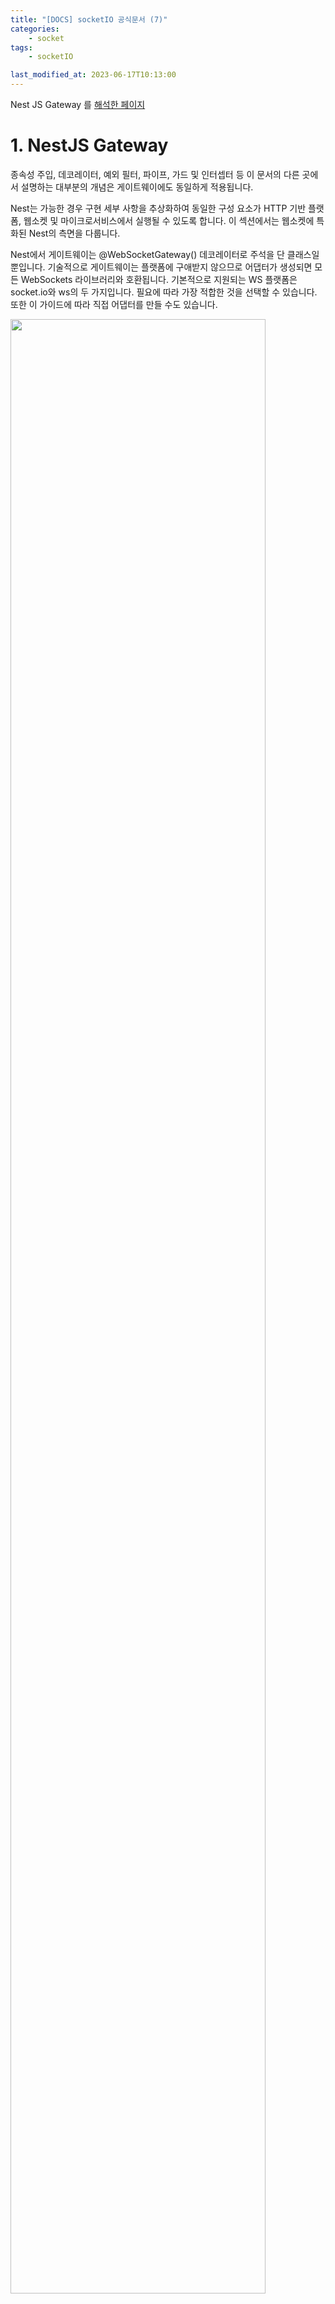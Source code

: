 ```yaml
---
title: "[DOCS] socketIO 공식문서 (7)"
categories:
    - socket
tags:
    - socketIO

last_modified_at: 2023-06-17T10:13:00
---
```


Nest JS Gateway 를 [해석한 페이지](https://docs.nestjs.com/websockets/gateways)

# 1. NestJS Gateway

종속성 주입, 데코레이터, 예외 필터, 파이프, 가드 및 인터셉터 등 이 문서의 다른 곳에서 설명하는 대부분의 개념은 게이트웨이에도 동일하게 적용됩니다.

Nest는 가능한 경우 구현 세부 사항을 추상화하여 동일한 구성 요소가 HTTP 기반 플랫폼, 웹소켓 및 마이크로서비스에서 실행될 수 있도록 합니다. 이 섹션에서는 웹소켓에 특화된 Nest의 측면을 다룹니다.

Nest에서 게이트웨이는 @WebSocketGateway() 데코레이터로 주석을 단 클래스일 뿐입니다. 기술적으로 게이트웨이는 플랫폼에 구애받지 않으므로 어댑터가 생성되면 모든 WebSockets 라이브러리와 호환됩니다. 기본적으로 지원되는 WS 플랫폼은 socket.io와 ws의 두 가지입니다. 필요에 따라 가장 적합한 것을 선택할 수 있습니다. 또한 이 가이드에 따라 직접 어댑터를 만들 수도 있습니다.

<img src="https://github.com/Gaepo-transcendance-fighters/ft_transcendance/assets/85930183/0dc80884-e15c-4f78-9097-69aca895e587" width="90%">

☝🏻 게이트웨이는 provides로 취급될 수 있으며, 이는 클래스 생성자를 통해 종속성을 주입할 수 있다는 의미입니다. 또한 게이트웨이는 다른 클래스(providers 및 controllers)에서도 주입할 수 있습니다.

<br>

---

## 1-1. 설치

웹소켓 기반 애플리케이션 구축을 시작하려면 먼저 필요한 패키지를 설치하세요.

```ts
$ npm i --save @nestjs/websockets @nestjs/platform-socket.io
```

<br>

---

## 1-2. 개요

일반적으로 앱이 웹 애플리케이션이 아니거나 포트를 수동으로 변경하지 않는 한 각 게이트웨이는 HTTP 서버와 동일한 포트에서 수신 대기합니다.

이 기본 동작은 `@WebSocketGateway()` 데코레이터에 인수를 전달하여 수정할 수 있습니다. 예를 들어 `@WebSocketGateway(80)` 은 포트로 80 번을 선택한다는 것입니다. 다음 구성을 사용하여 게이트웨이에서 사용하는 [namespace](https://socket.io/docs/v4/namespaces/)를 설정할 수도 있습니다.

```ts
@WebSocketGateway(80, { namespace: 'events' })

/*
postman 테스트 진행할 때 namespace 는 다음 형태로 입력하여 connect 시도해야한다.

- localhost:80/events
 */
```

❗️게이트웨이는 기존 모듈의 provides 배열에서 참조될 때까지 인스턴스화되지 않습니다.

아래 그림과 같이 지원되는 모든 [옵션](https://socket.io/docs/v4/server-options/)을 소켓 생성자에 두 번째 인수로 전달하여 `@WebSocketGateway()` 데코레이터에 전달할 수 있습니다:

```ts
@WebSocketGateway(81, { transports: ['websocket'] })

/*
transport 옵션에는 websocket 과 polling 이 있다. polling 은 http 프로토콜에서 사용하는 전송 방식이다.

- @WebSocketGateway(80, { namespace: 'events', transports: ['polling'] }) 을 하게 되면 연결이 안된다.
*/
```

이제 게이트웨이가 수신 대기 중이지만 아직 수신 메시지를 구독하지 않았습니다. `events` 메시지를 구독하고 정확히 동일한 데이터로 사용자에게 응답하는 핸들러를 만들어 보겠습니다.

```js
// js
@SubscribeMessage('events')
handleEvent(@MessageBody() data: string): string {
  return data;
}

// ts
@Bind(MessageBody())
@SubscribeMessage('events')
handleEvent(data) {
  return data;
}
```

☝🏻 `SubscribeMessage()` 및 `MessageBody()` 데코레이터는 `@nestjs/websockets` 패키지에서 가져옵니다.

게이트웨이가 생성되면 모듈에 등록할 수 있습니다.

```ts
@Module({
    providers: [EventsGateway],
})
export class EventsModule {}
```

또한 데코레이터에 속성 키를 전달하여 수신 메시지 본문에서 속성 키를 추출할 수도 있습니다:

```ts
// js
@SubscribeMessage('events')
handleEvent(@MessageBody('id') id: number): number {
  // id === messageBody.id
  return id;
}

// ts
@Bind(MessageBody('id'))
@SubscribeMessage('events')
handleEvent(id) {
  // id === messageBody.id
  return id;
}

```

데코레이터를 사용하지 않으면 다음 코드가 기능적으로 동일합니다:

```ts
@SubscribeMessage('events')
handleEvent(client: Socket, data: string): string {
  return data;
}
```

위의 예에서 `handleEvent()` 함수는 두 개의 인수를 받습니다. 첫 번째 인자는 플랫폼별 소켓 인스턴스이고 두 번째 인자는 클라이언트로부터 받은 데이터입니다. 하지만 이 접근 방식은 각 단위 테스트에서 소켓 인스턴스를 모킹해야 하므로 권장되지 않습니다.

`events` 메시지가 수신되면 핸들러는 네트워크를 통해 전송된 것과 동일한 데이터로 `acknowledgment`을 보냅니다. 또한 `client.emit()` 메서드를 사용하는 등 라이브러리별 접근 방식을 사용하여 메시지를 전송할 수도 있습니다. 연결된 소켓 인스턴스에 액세스하려면 `@ConnectedSocket() `데코레이터를 사용합니다.

```ts
// js
@SubscribeMessage('events')
handleEvent(
  @MessageBody() data: string,
  @ConnectedSocket() client: Socket,
): string {
  return data;
}

// ts
@Bind(MessageBody(), ConnectedSocket())
@SubscribeMessage('events')
handleEvent(data, client) {
  return data;
}
```

☝🏻 `ConnectedSocket()` 데코레이터는 `@nestjs/websockets` 패키지에서 가져옵니다.

하지만 이 경우 인터셉터를 활용할 수 없습니다. 사용자에게 응답하지 않으려면 반환문을 건너뛰거나 명시적으로 "falsy" 값(예: 정의되지 않음)을 반환하면 됩니다.

---

이제 클라이언트가 다음과 같은 메시지를 전송합니다.

```ts
socket.emit("events", { name: "Nest" });
```

`handleEvent()` 메서드가 실행됩니다. 위의 핸들러 내에서 전송된 메시지를 수신하려면 클라이언트는 해당 수신 확인 리스너를 첨부해야 합니다.

```ts
socket.emit("events", { name: "Nest" }, (data) => console.log(data));
```

---

### 💡 테스트

버튼을 누르면 `emit` 하는 `index.html` 파일. `emit` 에 `{ name: 'Nest' }` 를 내용으로 넘기고, 마지막 매개변수로 브라우저에 `console.log(data)` 를 한다.

```ts
<!DOCTYPE html>
<html>
  <head>
    <title>Socket.IO chat</title>
    <style></style>
  </head>
  <body>
    <ul id="messages"></ul>
    <button onclick="sendMessage()">Send</button>
    <script src="/socket.io/socket.io.js"></script>
    <script>
      var socket = io("http://localhost:3000/events");

      function sendMessage() {
        socket.emit('events', { name: 'Nest' }, (data) => console.log(data));
      }
    </script>
  </body>
</html>
```

궁금증은 마지막 함수에서 `data` 매개변수는 어디서 받아오는 것일까? `@WebSocketGateway`을 보자.

```ts
@WebSocketGateway({
  namespace: 'events',
  transports: ['polling', 'websocket'],
})

export class eventsGateway {

  @Bind(MessageBody())
  @SubscribeMessage('events')
  handleEvent(data: string) {
    console.log('data : ', data);
    return data;
  }
```

`events` 로 들어온 내용을 `return data` 하는 걸 볼 수 있다. 이 값을 `emit`의 세번째 매개변수로 보내준다. 브라우저 콘솔을 보면 다음과 같은 결과가 나온다.

<img src="https://github.com/Gaepo-transcendance-fighters/ft_transcendance/assets/85930183/0ad4a539-5154-4e72-99b1-7512846513f2" width="90%">

❗️ `return data` 를 빼면 아무것도 출력되지 않는다!

▪︎ [참고 코드](https://github.com/jae-hwan-kim/nest_js/tree/9de468f9db71b92409eb2458e348f42a391efb04/socket/socket-io)

---

## 1-3. Multiple response (다중 응답)

`acknowledgment`은 한 번만 발송됩니다. 또한 네이티브 웹소켓 구현에서는 지원되지 않습니다. 이 제한을 해결하기 위해 두 가지 프로퍼티로 구성된 객체를 반환할 수 있습니다. 방출된 이벤트인 `event` 와 클라이언트에 전달해야 하는 `data`입니다.

```ts
// js
@SubscribeMessage('events')
handleEvent(@MessageBody() data: unknown): WsResponse<unknown> {
  const event = 'events';
  return { event, data };
}

// ts
@Bind(MessageBody())
@SubscribeMessage('events')
handleEvent(data) {
  const event = 'events';
  return { event, data };
}
```

☝🏻 `WsResponse` 인터페이스는 `@nestjs/websockets` 패키지에서 가져옵니다.

❗️ 데이터 필드가 일반 `JavaScript` 객체 응답을 무시하는 `ClassSerializerInterceptor`에 의존하는 경우 `WsResponse`를 구현하는 클래스 인스턴스를 반환해야 합니다.

클라이언트는 수신 응답을 수신 대기하기 위해 다른 이벤트 리스너를 적용해야 합니다.

```ts
socket.on("events", (data) => console.log(data));
```

---

## 1-4. Asynchronous responses (비동기 응답)

메시지 핸들러는 동기식 또는 비동기식으로 응답할 수 있습니다. 따라서 비동기 메서드가 지원됩니다. 또한 메시지 핸들러는 `Observable`을 반환할 수 있으며, 이 경우 스트림이 완료될 때까지 결과값이 방출됩니다.

```ts
// js
@SubscribeMessage('events')
onEvent(@MessageBody() data: unknown): Observable<WsResponse<number>> {
  const event = 'events';
  const response = [1, 2, 3];

  return from(response).pipe(
    map(data => ({ event, data })),
  );
}

// ts
@Bind(MessageBody())
@SubscribeMessage('events')
onEvent(data) {
  const event = 'events';
  const response = [1, 2, 3];

  return from(response).pipe(
    map(data => ({ event, data })),
  );
}
```

위의 예에서 메시지 핸들러는 배열의 각 항목에 대해 3번 응답합니다.

---

## 1-5. Lifecycle hooks

유용한 `Lifecycle hooks`에는 3가지가 있습니다. 모두 해당 인터페이스가 있으며 다음 표에 설명되어 있습니다.

-   `OnGatewayInit`<br>
    -   `afterInit()` 메서드를 구현하도록 강제합니다. 라이브러리별 서버 인스턴스를 인자로 받습니다.

<br>

-   `OnGatewayConnection`<br>
    -   `handleConnection()` 메서드를 구현하도록 강제합니다. 라이브러리별 클라이언트 소켓 인스턴스를 인자로 받습니다.

<br>

-   `OnGatewayDisconnect`<br>
    -   `handleDisconnect()` 메서드를 구현하도록 강제합니다. 라이브러리별 클라이언트 소켓 인스턴스를 인자로 받습니다.

❗️ 각 라이프사이클 인터페이스는 `@nestjs/websockets` 패키지에서 노출됩니다.

---

## 1-6. Server

때로는 `native, platform-specific server 인스턴스`에 직접 액세스하고 싶을 때가 있습니다. 이 객체에 대한 참조는 `afterInit()` 메서드(`OnGatewayInit` 인터페이스)에 인수로 전달됩니다. 또 다른 옵션은 `@WebSocketServer()` 데코레이터를 사용하는 것입니다.

```ts
@WebSocketServer()
server: Server;
```

❗️ `WebSocketServer()` 데코레이터는 `@nestjs/websockets` 패키지에서 가져옵니다.

Nest는 server 인스턴스를 사용할 준비가 되면 이 프로퍼티에 서버 인스턴스를 자동으로 할당합니다.

---

## 1-7. 예시

예제는 [여기](https://github.com/nestjs/nest/tree/master/sample/02-gateways)에서 확인할 수 있습니다.
